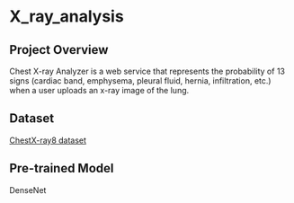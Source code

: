 # X_ray_analysis

## Project Overview
Chest X-ray Analyzer is a web service that represents the probability of 13 signs (cardiac band, emphysema, pleural fluid, hernia, infiltration, etc.) when a user uploads an x-ray image of the lung.

## Dataset
[ChestX-ray8 dataset](https://arxiv.org/abs/1705.02315)

## Pre-trained Model
DenseNet

